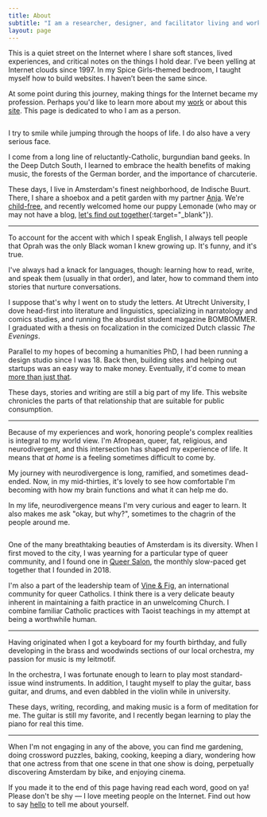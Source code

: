 ```yaml
---
title: About
subtitle: "I am a researcher, designer, and facilitator living and working in Amsterdam"
layout: page
---
```

This is a quiet street on the Internet where I share soft stances, lived experiences, and critical notes on the things I hold dear. I’ve been yelling at Internet clouds since 1997. In my Spice Girls-themed bedroom, I taught myself how to build websites. I haven’t been the same since.

At some point during this journey, making things for the Internet became my profession. Perhaps you'd like to learn more about my [work](/work) or about this [site](/site). This page is dedicated to who I am as a person.

<div class="breakout">
    <div class="breakout-content">
        <div class="row">
            <div class="col-3">
                <img src="https://res.cloudinary.com/dbi2zounq/image/upload/v1678290695/me/office-party_szdej3.jpg" style="transform: rotate(2deg);" alt="" />
            </div>
            <div class="col-3">
                <img src="https://res.cloudinary.com/dbi2zounq/image/upload/v1667744670/me/zinzy-2_eixpog.jpg" style="transform: rotate(-3deg);" alt="" />
            </div>
            <div class="col-3">
                <img src="https://res.cloudinary.com/dbi2zounq/image/upload/v1678291228/me/pride2019_iunghr.jpg" style="transform: rotate(1deg);" alt="" />
            </div>
            <div class="col-3">
                <img src="https://res.cloudinary.com/dbi2zounq/image/upload/v1678291626/me/portugal_gpnogd.jpg" style="transform: rotate(-2deg);" alt="" />
            </div>
        </div>
        <div class="row text-small text-subtext text-center">
            <div class="col-12">
                <p>I try to smile while jumping through the hoops of life. I do also have a very serious face.</p>
            </div>
        </div>
    </div>
</div>

I come from a long line of reluctantly-Catholic, burgundian band geeks. In the Deep Dutch South, I learned to embrace the health benefits of making music, the forests of the German border, and the importance of charcuterie.

These days, I live in Amsterdam's finest neighborhood, de Indische Buurt. There, I share a shoebox and a petit garden with my partner [Anja](https://anjawaleson.notion.site/Anja-Waleson-0182c8df804b4b12ab6e70b5b5795a55). We're [child-free](https://en.wikipedia.org/wiki/Voluntary_childlessness), and recently welcomed home our puppy Lemonade (who may or may not have a blog, [let's find out together](https://lemonade.waleson.us/){:target="_blank"}).

---

To account for the accent with which I speak English, I always tell people that Oprah was the only Black woman I knew growing up. It's funny, and it's true.

I've always had a knack for languages, though: learning how to read, write, and speak them (usually in that order), and later, how to command them into stories that nurture conversations.

I suppose that's why I went on to study the letters. At Utrecht University, I dove head-first into literature and linguistics, specializing in narratology and comics studies, and running the absurdist student magazine BOMBOMMER. I graduated with a thesis on focalization in the comicized Dutch classic _The Evenings_.

Parallel to my hopes of becoming a humanities PhD, I had been running a design studio since I was 18. Back then, building sites and helping out startups was an easy way to make money. Eventually, it'd come to mean [more than just that](/work).

These days, stories and writing are still a big part of my life. This website chronicles the parts of that relationship that are suitable for public consumption.

---

Because of my experiences and work, honoring people's complex realities is integral to my world view. I'm Afropean, queer, fat, religious, and neurodivergent, and this intersection has shaped my experience of life. It means that _at home_ is a feeling sometimes difficult to come by.

My journey with neurodivergence is long, ramified, and sometimes dead-ended. Now, in my mid-thirties, it's lovely to see how comfortable I'm becoming with how my brain functions and what it can help me do.

In my life, neurodivergence means I'm very curious and eager to learn. It also makes me ask "okay, but why?", sometimes to the chagrin of the people around me. 

<div class="breakout">
    <div class="breakout-content">
        <div class="row">
            <div class="col-3">
                <img src="https://res.cloudinary.com/dbi2zounq/image/upload/v1678294628/me/vlaai_fuaucf.jpg" style="transform: rotate(-2deg);" alt="" />
            </div>
            <div class="col-3">
                <img src="https://res.cloudinary.com/dbi2zounq/image/upload/v1668440273/me/six.jpg" style="transform: rotate(1deg);" alt="" />
            </div>
            <div class="col-3">
                <img src="https://res.cloudinary.com/dbi2zounq/image/upload/v1668440263/me/pride2019_amdadz.jpg" style="transform: rotate(-1deg);" alt="" />
            </div>
            <div class="col-3">
                <img src="https://res.cloudinary.com/dbi2zounq/image/upload/v1668440272/me/two.jpg" style="transform: rotate(2deg);" alt="" />
            </div>
        </div>
    </div>
</div>

One of the many breathtaking beauties of Amsterdam is its diversity. When I first moved to the city, I was yearning for a particular type of queer community, and I found one in [Queer Salon](https://meetup.com/queersalon), the monthly slow-paced get together that I founded in 2018.

I'm also a part of the leadership team of [Vine & Fig](https://vineandfig.co/), an international community for queer Catholics. I think there is a very delicate beauty inherent in maintaining a faith practice in an unwelcoming Church. I combine familiar Catholic practices with Taoist teachings in my attempt at being a worthwhile human.

---

Having originated when I got a keyboard for my fourth birthday, and fully developing in the brass and woodwinds sections of our local orchestra, my passion for music is my leitmotif.

In the orchestra, I was fortunate enough to learn to play most standard-issue wind instruments. In addition, I taught myself to play the guitar, bass guitar, and drums, and even dabbled in the violin while in university.

These days, writing, recording, and making music is a form of meditation for me. The guitar is still my favorite, and I recently began learning to play the piano for real this time.

--- 

When I'm not engaging in any of the above, you can find me gardening, doing crossword puzzles, baking, cooking, keeping a diary, wondering how that one actress from that one scene in that one show is doing, perpetually discovering Amsterdam by bike, and enjoying cinema. 

If you made it to the end of this page having read each word, good on ya! Please don't be shy — I love meeting people on the Internet. Find out how to say [hello](/hello) to tell me about yourself.